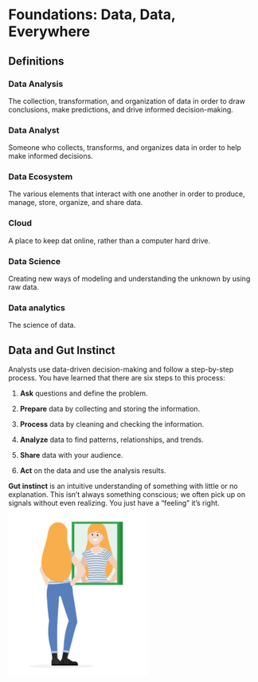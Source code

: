 # Foundations: Data, Data, Everywhere

## Definitions

### Data Analysis
The collection, transformation, and organization of data in order to draw conclusions, make predictions, and drive informed decision-making.

### Data Analyst
Someone who collects, transforms, and organizes data in order to help make informed decisions.

### Data Ecosystem
The various elements that interact with one another in order to produce, manage, store, organize, and share data.

### Cloud
A place to keep dat online, rather than a computer hard drive.

### Data Science
Creating new ways of modeling and understanding the unknown by using raw data.

### Data analytics
The science of data.


## Data and Gut Instinct

Analysts use data-driven decision-making and follow a step-by-step process. You have learned that there are six steps to this process:

1. **Ask** questions and define the problem.

2. **Prepare** data by collecting and storing the information.

3. **Process** data by cleaning and checking the information.

4. **Analyze** data to find patterns, relationships, and trends.

5. **Share** data with your audience.

6. **Act** on the data and use the analysis results.

**Gut instinct** is an intuitive understanding of something with little or no explanation. This isn’t always something conscious; we often pick up on signals without even realizing. You just have a “feeling” it’s right.
![Image of a person standing in front of a mirror, smiling at their reflection](https://github.com/chasinggreg/Google-Data-Analytics/blob/master/Foundations/woman_mirror.png)
